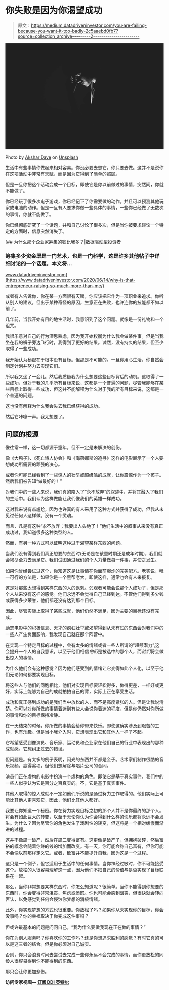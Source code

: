 # 你失败是因为你渴望成功

> 原文：<https://medium.datadriveninvestor.com/you-are-failing-because-you-want-it-too-badly-2c5aaebd0fb7?source=collection_archive---------2----------------------->

![](img/0d1a8ce411bcc4be37e61e924ce995a4.png)

Photo by [Akshar Dave](https://unsplash.com/@akshar_dave?utm_source=medium&utm_medium=referral) on [Unsplash](https://unsplash.com?utm_source=medium&utm_medium=referral)

生活中有些事情你做起来相对容易。你没必要去想它，你只要去做。这并不是说你在这项活动中非常有天赋，而是因为它得到了简单的照顾。

但是一旦你把这个活动变成一个目标，即使它是你以前做过的事情，突然间，你就不能做了。

你已经玩了很多次电子游戏，你已经记下了你需要做的动作，并且可以预测其他玩家或电脑的动作。但是一旦有人要求你做一些具体的事情，一些你已经做了无数次的事情，你就不能做了。

你已经彻底研究了一个话题，并和自己讨论了很多次，但是当你被要求谈论一个特定的方面时，信息突然消失了。

[](https://www.datadriveninvestor.com/2020/06/14/why-is-that-entrepreneur-raising-so-much-more-than-me/) [## 为什么那个企业家筹集的钱比我多？|数据驱动型投资者

### 筹集多少资金既是一门艺术，也是一门科学，这是许多其他帖子中详细讨论的一个话题。本文将…

www.datadriveninvestor.com](https://www.datadriveninvestor.com/2020/06/14/why-is-that-entrepreneur-raising-so-much-more-than-me/) 

或者有人告诉你，你在某一方面很有天赋，你应该把它作为一项职业来追求。你听从别人的建议，但出于某种奇怪的原因，生意正在失败，也许连你的技能都不如以前了。

几年前，当我开始有目的地生活时，我意识到了这个问题。就像是一份礼物和一个诅咒。

我很乐意对自己的行为深思熟虑，因为我开始权衡为什么我会做某件事。但是当我坐在我的裤子旁边飞行时，我得到了更好的结果。诚然，没有持久的结果，但至少取得了一些成功。

我开始认为秘密在于根本没有目标。但那是不可能的。一旦你用心生活，你自然会制定计划并努力去实现它们。

所以我又坐了一会儿。然后我质疑我为什么想要这些目标背后的动机。这取得了一些成功，但对于我的几乎所有目标来说，这都是一个普遍的问题，尽管我能够在某些目标上取得一些成功，但这并不能解释为什么对于我的所有目标来说，这都是一个普遍的问题。

这也没有解释为什么我会失去我已经获得的成功。

然后它咔嚓一声。我太想要了。

## **问题的根源**

像往常一样，这一切都源于童年，但不一定是未解决的创伤。

像《大鸭子》、《死亡诗人协会》和《海蓓娜斯的追寻》这样的电影展示了一个人要想成功所需要的顽强的决心。

或者你可能已经看到了一些惊人的壮举或超级酷的成就，让你震惊作为一个孩子。然后我们被告知“做最好的！”

对我们中的一些人来说，我们真的陷入了“永不放弃”的叙述中，并将其融入了我们的生活中。我们认为这样做能让我们像我们的英雄一样成功。

这对我来说有点尴尬，因为也许真的有人采用了这种方式并获得了成功，但我从未见过任何人这样做。没有一个灵魂。

而且，凡是有这种“永不放弃；我要出人头地了！”他们生活中的叙事从来没有真正成功过，我知道很多这种类型的人。

然而，有另一种方式可以证明这种过于渴望某样东西的问题。

当我们没有得到我们真正想要的东西时(无论是在孩童时期还是成年时期)，我们就会竭尽全力去满足它。我们试图通过我们的个人力量做每一件事，并使之发生。

如果你曾经尝试过这个，你知道这是让事情在你面前爆炸的完美配方。老实说，唯一可行的方法是，如果你是一个黑帮老大，即使这样，通常也会有人来报复。

这是对那些太想得到某样东西的人的讽刺。旁观者可能会说那个人成功了，但是那个人从来没有这样的感觉。他们永远不会觉得自己已经到达。不管他们得到多少钱或获得多少荣誉，他们都还没有达到那个目标。

因此，尽管实际上取得了某些成就，他们仍然不满足，因为主要的目标还没有完成。

励志电影中的积极信息、天才的疯狂壮举或渴望得到从未有过的东西会对我们中的一些人产生负面影响，我发现自己就在那个阵营中。

在实现一个特定目标的过程中，会有太多的情绪或者一些人所谓的“超额潜力”,这会提升一个人的自我意识，以至于他们相信*他们*是被选中的那个人，而*他们*将会做出惊人的事情。

为什么他们会有这种感觉？因为他们感受到的情绪让它变得如此个人化，以至于他们无论如何都要实现目标。

将这些人与他们的同胞相比，他们对实现目标要轻松得多，做得更差，一样好或更好，实际上能够为自己的成就拍拍自己的背，实际上正在享受生活。

成功和真正感到成功的是我们当中放松的人，而不是高度紧张的人。但是让我说清楚。你可以对你所做的事情着迷到有些人会说你着迷的程度，但是你仍然对你所做的事情和你的目标保持冷静。

在一天结束的时候，你所做的事情会给你带来快乐。即使这确实涉及到艰苦的工作，也有乐趣。但是当小我介入时，它想表现出它和其他人一样了不起。

它希望感受到像演员、音乐家、运动员和企业家在他们自己的行业中表现出的那种成就感。它想纠正过去的错误。

但问题是。有太多的例子表明，闪光的东西并不都是金子。艺术家们制作很酷的音乐视频，赢得奖项，但他们想解除与唱片公司的合同。

演员们正在虚构的电影中扮演一个虚构的角色。即使它是基于真实事件，我们中的一些人似乎认为它是百分之百真实的。不，它是基于真实事件。

其他人取得的惊人成就不一定如他们所说的是通过努力工作取得的。他们实际上可能比其他人更喜欢它，因此，他们比其他人都好。

我要让你知道一个秘密。你在努力实现目标之初的那个人并不是你最终的那个人。将会有如此巨大的转变，以至于无论你认为你会得到什么样的快乐都将永远不会发生。为什么？因为尽管你的角色发生了戏剧性的转变，但这将是一个相对缓慢而渐进的过程。

这并不像周一破产，然后在周二变得富有。这更像是破产了，但拥抱破碎，然后富裕的概念会随着你赚的钱的增加而改变。有一天，你可能会称自己富有，但你可能不会像以前那样定义它。或者，致富并不能提升自我，因为这是一个过程。

这只是一个例子，但它适用于生活中的任何事情。当你神经过敏时，你不可能接受这个。放松的人很容易理解这一点，因为他们不把自己的价值与是否实现了目标联系在一起。

那么，当你非常想要某样东西时，你怎么知道呢？很简单。当你不能得到你想要的东西时，你会变得非常沮丧、焦虑或愤怒。你也可能会感到沮丧，但很快就会转向否认，以免感觉到任何会侵蚀你梦想的消极情绪。

此外，你实现梦想的方式也很重要。你放松了吗？如果你从未实现你的目标，你会没事吗？你的幸福取决于你完成这件事吗？

但或许最基本的问题是问问自己，“我为什么要做我现在正在做的事情？”

你在为别人服务吗？你喜欢你的工作吗？还是你想追求胜利的感觉？有时它真的可以是这三者的结合。但是你必须对自己诚实。

否则，你只会浪费时间去尝试去完成一些你永远不会完成的事情，而你更放松的同龄人很容易得到你不能得到的东西。

那只会让你更加悲伤。

**访问专家视图—** [**订阅 DDI 英特尔**](https://datadriveninvestor.com/ddi-intel)